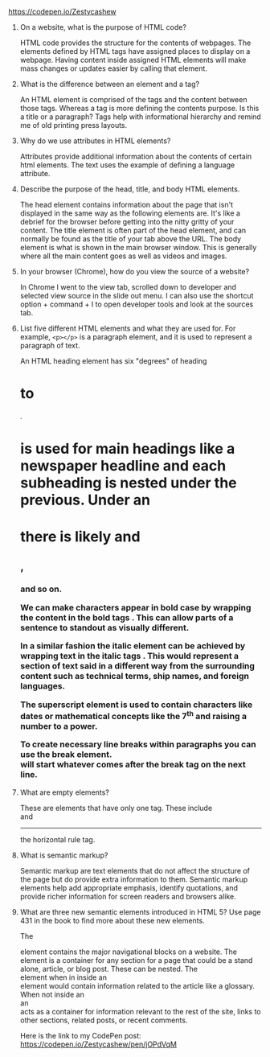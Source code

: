 https://codepen.io/Zestycashew

1.  On a website, what is the purpose of HTML code?

    HTML code provides the structure for the contents of webpages. The elements defined by HTML tags have assigned places to display on a webpage. Having content inside assigned HTML elements will make mass changes or updates easier by calling that element.

2.  What is the difference between an element and a tag?

    An HTML element is comprised of the tags and the content between those tags. Whereas a tag is more defining the contents purpose. Is this a title or a paragraph? Tags help with informational hierarchy and remind me of old printing press layouts.

3.  Why do we use attributes in HTML elements?

    Attributes provide additional information about the contents of certain html elements. The text uses the example of defining a language attribute.

4.  Describe the purpose of the head, title, and body HTML elements.

    The head element contains information about the page that isn't displayed in the same way as the following elements are. It's like a debrief for the browser before getting into the nitty gritty of your content. The title element is often part of the head element, and can normally be found as the title of your tab above the URL. The body element is what is shown in the main browser window. This is generally where all the main content goes as well as videos and images.

5.  In your browser (Chrome), how do you view the source of a website?

    In Chrome I went to the view tab, scrolled down to developer and selected view source in the slide out menu. I can also use the shortcut option + command + I to open developer tools and look at the sources tab.

6.  List five different HTML elements and what they are used for. For example, `<p></p>` is a paragraph element, and it is used to represent a paragraph of text.

    An HTML heading element has six "degrees" of heading <h1> to <h6>. <h1> is used for main headings like a newspaper headline and each subheading is nested under the previous. Under an <h1> there is likely and <h2>, <h3> and so on.

    We can make characters appear in bold case by wrapping the content in the bold tags <b> </b>. This can allow parts of a sentence to standout as visually different.

    In a similar fashion the italic element can be achieved by wrapping text in the italic tags <i> </i>. This would represent a section of text said in a different way from the surrounding content such as technical terms, ship names, and foreign languages.

    The superscript element is used to contain characters like dates or mathematical concepts like the 7<sup>th</sup> and raising a number to a power.

    To create necessary line breaks within paragraphs you can use the break element. <br   /> will start whatever comes after the break tag on the next line.

7.  What are empty elements?

    These are elements that have only one tag. These include <br /> and <hr /> the horizontal rule tag.

8.  What is semantic markup?

    Semantic markup are text elements that do not affect the structure of the page but do provide extra information to them. Semantic markup elements help add appropriate emphasis, identify quotations, and provide richer information for screen readers and browsers alike.

9.  What are three new semantic elements introduced in HTML 5? Use page 431 in the book to find more about these new elements.

    The <nav> element contains the major navigational blocks on a website.
    The <article> element is a container for any section for a page that could be a stand alone, article, or blog post. These can be nested.
    The <aside> element when in inside an <article> element would contain information related to the article like a glossary. When not inside an <article> an <aside> acts as a container for information relevant to the rest of the site, links to other sections, related posts, or recent comments.

    Here is the link to my CodePen post: https://codepen.io/Zestycashew/pen/jOPdVqM
